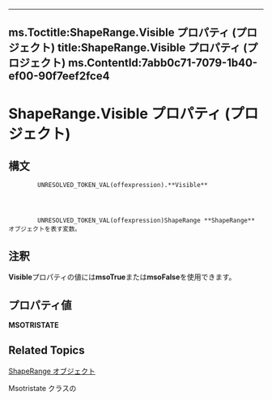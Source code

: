 
---
ms.Toctitle:ShapeRange.Visible プロパティ (プロジェクト)
title:ShapeRange.Visible プロパティ (プロジェクト)
ms.ContentId:7abb0c71-7079-1b40-ef00-90f7eef2fce4
---
# ShapeRange.Visible プロパティ (プロジェクト)





## 構文

            UNRESOLVED_TOKEN_VAL(offexpression).**Visible**




            UNRESOLVED_TOKEN_VAL(offexpression)ShapeRange **ShapeRange** オブジェクトを表す変数。



## 注釈
**Visible**プロパティの値には**msoTrue**または**msoFalse**を使用できます。



## プロパティ値
**MSOTRISTATE**



## Related Topics

[ShapeRange オブジェクト](315031aa-4b8c-424b-26e7-ce15897beb05.md)

Msotristate クラスの[](http://msdn.microsoft.com/en-us/library/office/ff860737(v=office.15))





